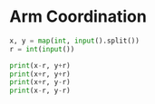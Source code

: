 # Arm Coordination

```python
x, y = map(int, input().split())
r = int(input())

print(x-r, y+r)
print(x+r, y+r)
print(x+r, y-r)
print(x-r, y-r)
```
